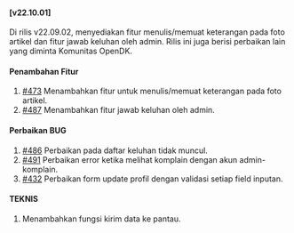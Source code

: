 #### [v22.10.01]

Di rilis v22.09.02, menyediakan fitur menulis/memuat keterangan pada foto artikel dan fitur jawab keluhan oleh admin. Rilis ini juga berisi perbaikan lain yang diminta Komunitas OpenDK.

#### Penambahan Fitur
1. [#473](https://github.com/OpenSID/OpenDK/issues/473) Menambahkan fitur untuk menulis/memuat keterangan pada foto artikel.
2. [#487](https://github.com/OpenSID/OpenDK/issues/487) Menambahkan fitur jawab keluhan oleh admin.


#### Perbaikan BUG
1. [#486](https://github.com/OpenSID/OpenDK/issues/486) Perbaikan pada daftar keluhan tidak muncul.
2. [#491](https://github.com/OpenSID/OpenDK/issues/491) Perbaikan error ketika melihat komplain dengan akun admin-komplain.
3. [#432](https://github.com/OpenSID/OpenDK/issues/432) Perbaikan form update profil dengan validasi setiap field inputan.

#### TEKNIS
1. Menambahkan fungsi kirim data ke pantau.
